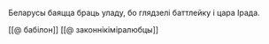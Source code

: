 Беларусы баяцца браць уладу, бо глядзелі баттлейку і цара Ірада.

[[@ бабілон]]
[[@ законнікіміралюбцы]]
